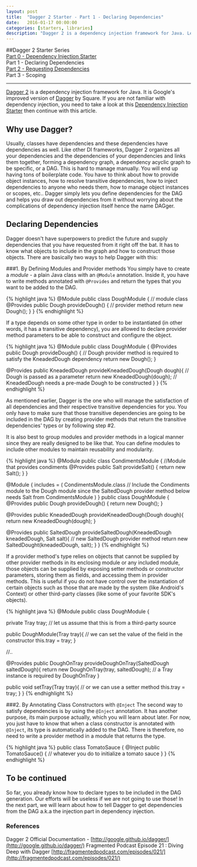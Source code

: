 ```yaml
---
layout: post
title:  "Dagger 2 Starter - Part 1 - Declaring Dependencies"
date:   2016-01-17 00:00:00
categories: [starters, libraries]
description: "Dagger 2 is a dependency injection framework for Java. Learn about the basics of Dagger 2 by reading this multi-part starter."
---
```


##Dagger 2 Starter Series   
[Part 0 - Dependency Injection Starter](http://androidnotes.github.io/starters/patterns/2016/01/16/dependency-injection-starter.html)   
Part 1 - Declaring Dependencies   
[Part 2 - Requesting Dependencies](http://androidnotes.github.io/starters/libraries/2016/01/23/dagger-2-starter-part-2.html)   
Part 3 - Scoping   

_____________________________________________

[Dagger 2](http://google.github.io/dagger/) is a dependency injection framework for Java. It is Google's improved version of [Dagger](http://square.github.io/dagger/) by Square. If you are not familiar with dependency injection, you need to take a look at this [Dependency Injection Starter](http://androidnotes.github.io/starters/patterns/2016/01/16/dependency-injection-starter.html) then continue with this article.

## Why use Dagger?
Usually, classes have dependencies and these dependencies have dependencies as well. Like other DI frameworks, Dagger 2 organizes all your dependencies and the dependencies of your dependencies and links them together, forming a dependency graph, a dependency acyclic graph to be specific, or a DAG. This is hard to manage manually. You will end up having tons of boilerplate code. You have to think about how to provide object instances, how to resolve transitive dependencies, how to inject dependencies to anyone who needs them, how to manage object instances or scopes, etc.. Dagger simply lets you define dependencies for the DAG and helps you draw out dependencies from it without worrying about the complications of dependency injection itself hence the name DAGger.

## Declaring Dependencies
Dagger doesn't have superpowers to predict the future and supply dependencies that you have requested from it right off the bat. It has to know what objects to include in the graph and how to construct those objects. There are basically two ways to help Dagger with this:

###1. By Defining Modules and Provider methods
You simply have to create a *module* - a plain Java class with an `@Module` annotation. Inside it, you have to write methods annotated with `@Provides` and return the types that you want to be added to the DAG.

{% highlight java %}
@Module
public class DoughModule { // module class
   @Provides
   public Dough provideDough() { // provider method
      return new Dough();
   }
}
{% endhighlight %}

If a type depends on some other type in order to be instantiated (in other words, it has a transitive dependency), you are allowed to declare provider method parameters to be able to construct and configure the object.

{% highlight java %}
@Module
public class DoughModule {
   @Provides
   public Dough provideDough() { // Dough provider method is required to satisfy the KneadedDough dependency
      return new Dough();
   }

   @Provides
   public KneadedDough provideKneadedDough(Dough dough){ // Dough is passed as a parameter
     return new KneadedDough(dough); // KneadedDough needs a pre-made Dough to be constructed
   }
}
{% endhighlight %}

As mentioned earlier, Dagger is the one who will manage the satisfaction of all dependencies and their respective transitive dependencies for you. You only have to make sure that those transitive dependencies are going to be included in the DAG by creating provider methods that return the transitive dependencies' types or by following step #2.

It is also best to group modules and provider methods in a logical manner since they are really designed to be like that. You can define modules to include other modules to maintain reusability and modularity.

{% highlight java %}
@Module
public class CondimentsModule {  //Module that provides condiments
  @Provides
  public Salt provideSalt() {
    return new Salt();
  }
}


@Module {
  includes = (
    CondimentsModule.class // Include the Condiments module to the Dough module since the SaltedDough provider method below needs Salt from CondimentsModule
  )
}
public class DoughModule {
  @Provides
  public Dough provideDough() {
     return new Dough();
  }

  @Provides
  public KneadedDough provideKneadedDough(Dough dough){
    return new KneadedDough(dough);
  }

  @Provides
  public SaltedDough provideSaltedDough(KneadedDough kneadedDough, Salt salt){ // new SaltedDough provider method
    return new SaltedDought(kneadedDough, salt);
  }
}
{% endhighlight %}

If a provider method's type relies on objects that cannot be supplied by other provider methods in its enclosing module or any included module, those objects can be supplied by exposing setter methods or constructor parameters, storing them as fields, and accessing them in provider methods. This is useful if you do not have control over the instantiation of certain objects such as those that are made by the system (like Android's Context) or other third-party classes (like some of your favorite SDK's objects).

{% highlight java %}
@Module
public class DoughModule {

   private Tray tray; // let us assume that this is from a third-party source

   public DoughModule(Tray tray){ // we can set the value of the field in the constructor
     this.tray = tray;
   }

   //..

   @Provides
   public DoughOnTray provideDoughOnTray(SaltedDough saltedDough){
     return new DoughOnTray(tray, saltedDough); // a Tray instance is required by DoughOnTray
   }

   public void setTray(Tray tray){ // or we can use a setter method
     this.tray = tray;
   }
}
{% endhighlight %}

###2. By Annotating Class Constructors with `@Inject`
The second way to satisfy dependencies is by using the `@Inject` annotation. It has another purpose, its main purpose actually, which you will learn about later. For now, you just have to know that when a class constructor is annotated with `@Inject`, its type is automatically added to the DAG. There is therefore, no need to write a provider method in a module that returns the type.

{% highlight java %}
public class TomatoSauce {
  @Inject
  public TomatoSauce() {
    // whatever you do to initialize a tomato sauce
  }
}
{% endhighlight %}

## To be continued
So far, you already know how to declare types to be included in the DAG generation. Our efforts will be useless if we are not going to use those! In the next part, we will learn about how to tell Dagger to get dependencies from the DAG a.k.a the injection part in dependency injection.

### References
Dagger 2 Official Documentation - [http://google.github.io/dagger/](http://google.github.io/dagger/)
   Fragmented Podcast Episode 21 : Diving Deep with Dagger [http://fragmentedpodcast.com/episodes/021/](http://fragmentedpodcast.com/episodes/021/)
